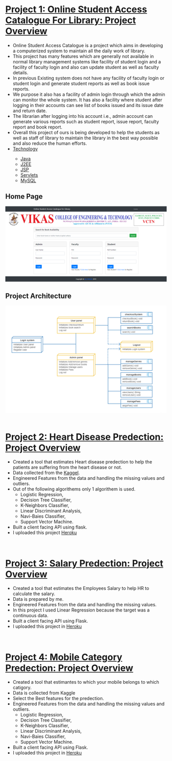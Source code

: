 # [Project 1: Online Student Access Catalogue For Library: Project Overview](https://github.com/SivaRamiReddyModugula/Online-Student-Access-Catlogue-For-Library)
- Online Student Access Catalogue is a project which aims in developing a computerized system to maintain all the daily work of library. 
- This project has many features which are generally not available in normal library management systems like facility of student login and a facility of faculty login and also can update student as well as faculty details. 
- In previous Existing system does not have any facility of faculty login or student login and generate student reports as well as book issue reports.
- We purpose it also has a facility of admin login through which the admin can monitor the whole system. It has also a facility where student after logging in their accounts can see list of books issued and its issue date and return date. 
- The librarian after logging into his account i.e., admin account can generate various reports such as student report, issue report, faculty report and book report. 
- Overall this project of ours is being developed to help the students as well as staff of library to maintain the library in the best way possible and also reduce the human efforts.   
- <ins>Technology<ins>
  - Java
  - J2EE
  - JSP
  - Servlets
  - MySQL  
## Home Page
 ![Home Page](/images/Home.PNG)
## Project Architecture  
 ![This Project Architecture](/images/Architecture.png)  
<br/>

# [Project 2: Heart Disease Predection: Project Overview](https://github.com/SivaRamiReddyModugula/heart_disease_predection)
- Created a tool that estimates Heart disease predection  to help the patients are suffering from the heart disease or not.
- Data collected from the [Kaggel](https://www.kaggle.com/ronitf/heart-disease-uci).  
- Engineered Features from the data and handling the missing values and outliers.  
- Out of the following algorithems only 1 algorithem is used.
  - Logistic Regression, 
  - Decision Tree Classifier, 
  - K-Neighbors Classifier, 
  - Linear Discriminant Analysis, 
  - Navi-Baies Classifier, 
  - Support Vector Machine.  
- Built a client facing API using flask.
- I uploaded this project [Heroku](https://heart-disease-pediction-api.herokuapp.com/)  
<br/>

# [Project 3: Salary Predection: Project Overview](https://github.com/SivaRamiReddyModugula/Salary-Predection)
- Created a tool that estimates the Employees Salary to help HR to calculate the salary.
- Data is prepared by me.
- Engineered Features from the data and handling the missing values.
- In this project I used Linear Regression because the target was a continuous data.
- Built a client facing API using Flask.
- I uploaded this project in [Heroku](https://salary-predection-api.herokuapp.com/)  
<br/>

# [Project 4: Mobile Category Predection: Project Overview](https://github.com/SivaRamiReddyModugula/Mobile-Category-Predection)
- Created a tool that estimantes to which your mobile belongs to which catigory.
- Data is collected from Kaggle
- Select the Best features for the predection.
- Engineered Features from the data and handling the missing values and outliers.
  - Logistic Regression,
  - Decision Tree Classifier,
  - K-Neighbors Classifier,
  - Linear Discriminant Analysis,
  - Navi-Baies Classifier,
  - Support Vector Machine. 
- Built a client facing API using Flask.
- I uploaded this project in [Heroku](https://mobile-category-predection-api.herokuapp.com/)  
